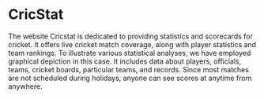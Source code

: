 # CricStat
The website Cricstat is dedicated to providing statistics and scorecards for cricket. It 
offers live cricket match coverage, along with player statistics and team rankings. To 
illustrate various statistical analyses, we have employed graphical depiction in this 
case. It includes data about players, officials, teams, cricket boards, particular teams, 
and records. Since most matches are not scheduled during holidays, anyone can see 
scores at anytime from anywhere.
